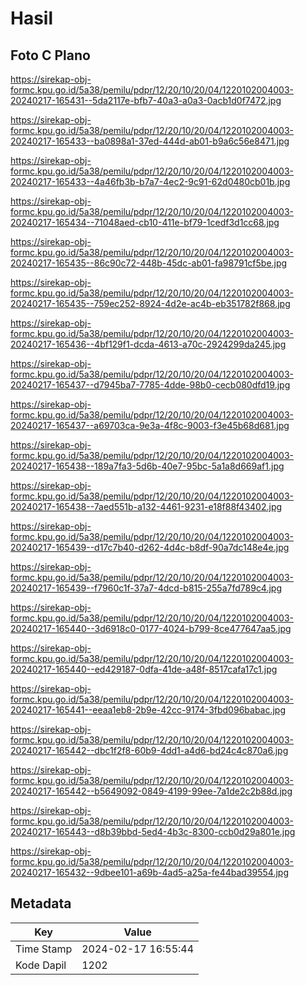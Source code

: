 # Hasil

## Foto C Plano

https://sirekap-obj-formc.kpu.go.id/5a38/pemilu/pdpr/12/20/10/20/04/1220102004003-20240217-165431--5da2117e-bfb7-40a3-a0a3-0acb1d0f7472.jpg

https://sirekap-obj-formc.kpu.go.id/5a38/pemilu/pdpr/12/20/10/20/04/1220102004003-20240217-165433--ba0898a1-37ed-444d-ab01-b9a6c56e8471.jpg

https://sirekap-obj-formc.kpu.go.id/5a38/pemilu/pdpr/12/20/10/20/04/1220102004003-20240217-165433--4a46fb3b-b7a7-4ec2-9c91-62d0480cb01b.jpg

https://sirekap-obj-formc.kpu.go.id/5a38/pemilu/pdpr/12/20/10/20/04/1220102004003-20240217-165434--71048aed-cb10-411e-bf79-1cedf3d1cc68.jpg

https://sirekap-obj-formc.kpu.go.id/5a38/pemilu/pdpr/12/20/10/20/04/1220102004003-20240217-165435--86c90c72-448b-45dc-ab01-fa98791cf5be.jpg

https://sirekap-obj-formc.kpu.go.id/5a38/pemilu/pdpr/12/20/10/20/04/1220102004003-20240217-165435--759ec252-8924-4d2e-ac4b-eb351782f868.jpg

https://sirekap-obj-formc.kpu.go.id/5a38/pemilu/pdpr/12/20/10/20/04/1220102004003-20240217-165436--4bf129f1-dcda-4613-a70c-2924299da245.jpg

https://sirekap-obj-formc.kpu.go.id/5a38/pemilu/pdpr/12/20/10/20/04/1220102004003-20240217-165437--d7945ba7-7785-4dde-98b0-cecb080dfd19.jpg

https://sirekap-obj-formc.kpu.go.id/5a38/pemilu/pdpr/12/20/10/20/04/1220102004003-20240217-165437--a69703ca-9e3a-4f8c-9003-f3e45b68d681.jpg

https://sirekap-obj-formc.kpu.go.id/5a38/pemilu/pdpr/12/20/10/20/04/1220102004003-20240217-165438--189a7fa3-5d6b-40e7-95bc-5a1a8d669af1.jpg

https://sirekap-obj-formc.kpu.go.id/5a38/pemilu/pdpr/12/20/10/20/04/1220102004003-20240217-165438--7aed551b-a132-4461-9231-e18f88f43402.jpg

https://sirekap-obj-formc.kpu.go.id/5a38/pemilu/pdpr/12/20/10/20/04/1220102004003-20240217-165439--d17c7b40-d262-4d4c-b8df-90a7dc148e4e.jpg

https://sirekap-obj-formc.kpu.go.id/5a38/pemilu/pdpr/12/20/10/20/04/1220102004003-20240217-165439--f7960c1f-37a7-4dcd-b815-255a7fd789c4.jpg

https://sirekap-obj-formc.kpu.go.id/5a38/pemilu/pdpr/12/20/10/20/04/1220102004003-20240217-165440--3d6918c0-0177-4024-b799-8ce477647aa5.jpg

https://sirekap-obj-formc.kpu.go.id/5a38/pemilu/pdpr/12/20/10/20/04/1220102004003-20240217-165440--ed429187-0dfa-41de-a48f-8517cafa17c1.jpg

https://sirekap-obj-formc.kpu.go.id/5a38/pemilu/pdpr/12/20/10/20/04/1220102004003-20240217-165441--eeaa1eb8-2b9e-42cc-9174-3fbd096babac.jpg

https://sirekap-obj-formc.kpu.go.id/5a38/pemilu/pdpr/12/20/10/20/04/1220102004003-20240217-165442--dbc1f2f8-60b9-4dd1-a4d6-bd24c4c870a6.jpg

https://sirekap-obj-formc.kpu.go.id/5a38/pemilu/pdpr/12/20/10/20/04/1220102004003-20240217-165442--b5649092-0849-4199-99ee-7a1de2c2b88d.jpg

https://sirekap-obj-formc.kpu.go.id/5a38/pemilu/pdpr/12/20/10/20/04/1220102004003-20240217-165443--d8b39bbd-5ed4-4b3c-8300-ccb0d29a801e.jpg

https://sirekap-obj-formc.kpu.go.id/5a38/pemilu/pdpr/12/20/10/20/04/1220102004003-20240217-165432--9dbee101-a69b-4ad5-a25a-fe44bad39554.jpg


## Metadata

| Key        | Value               |
| ---------- | ------------------- |
| Time Stamp | 2024-02-17 16:55:44 |
| Kode Dapil | 1202                |



